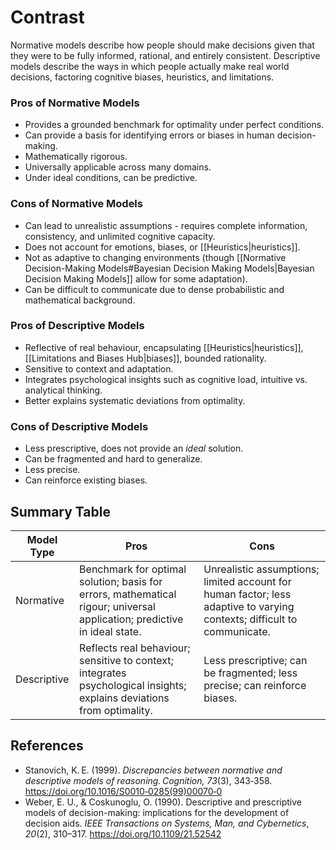 # Contrast
Normative models describe how people should make decisions given that they were to be fully informed, rational, and entirely consistent. Descriptive models describe the ways in which people actually make real world decisions, factoring cognitive biases, heuristics, and limitations. 
### Pros of Normative Models
- Provides a grounded benchmark for optimality under perfect conditions.
- Can provide a basis for identifying errors or biases in human decision-making.
- Mathematically rigorous.
- Universally applicable across many domains.
- Under ideal conditions, can be predictive.
### Cons of Normative Models
- Can lead to unrealistic assumptions - requires complete information, consistency, and unlimited cognitive capacity.
- Does not account for emotions, biases, or [[Heuristics|heuristics]].
- Not as adaptive to changing environments (though [[Normative Decision-Making Models#Bayesian Decision Making Models|Bayesian Decision Making Models]] allow for some adaptation).
- Can be difficult to communicate due to dense probabilistic and mathematical background.
### Pros of Descriptive Models
- Reflective of real behaviour, encapsulating [[Heuristics|heuristics]], [[Limitations and Biases Hub|biases]], bounded rationality.
- Sensitive to context and adaptation.
- Integrates psychological insights such as cognitive load, intuitive vs. analytical thinking.
- Better explains systematic deviations from optimality.
### Cons of Descriptive Models
- Less prescriptive, does not provide an *ideal* solution.
- Can be fragmented and hard to generalize.
- Less precise.
- Can reinforce existing biases. 
## Summary Table

| Model Type  | Pros                                                                                                                     | Cons                                                                                                                    |
| ----------- | ------------------------------------------------------------------------------------------------------------------------ | ----------------------------------------------------------------------------------------------------------------------- |
| Normative   | Benchmark for optimal solution; basis for errors, mathematical rigour; universal application; predictive in ideal state. | Unrealistic assumptions; limited account for human factor; less adaptive to varying contexts; difficult to communicate. |
| Descriptive | Reflects real behaviour; sensitive to context; integrates psychological insights; explains deviations from optimality.   | Less prescriptive; can be fragmented; less precise; can reinforce biases.                                               |

## References
- Stanovich, K. E. (1999). _Discrepancies between normative and descriptive models of reasoning._ _Cognition, 73_(3), 343‑358. https://doi.org/10.1016/S0010‑0285(99)00070‑0
- Weber, E. U., & Coskunoglu, O. (1990). Descriptive and prescriptive models of decision-making: implications for the development of decision aids. _IEEE Transactions on Systems, Man, and Cybernetics_, _20_(2), 310–317. https://doi.org/10.1109/21.52542